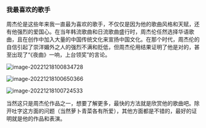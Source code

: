 ### 我最喜欢的歌手

周杰伦是这些年来我一直最为喜欢的歌手，不仅仅是因为他的歌曲风格和天赋，还有他强烈的爱国心。在当年韩流歌曲和日流歌曲盛行时，周杰伦任然选择华语歌曲，且在创作中加入大量的中国传统文化来宣扬中国文化。在那个时代，周杰伦的自信引起了崇洋媚外之人的强烈不满和贬低，但周杰伦用结果证明了他是对的，甚至出现了“《夜曲》一响，上台领奖”的言论。



![image-20221218100834728](C:\Users\86186\AppData\Roaming\Typora\typora-user-images\image-20221218100834728.png)

![image-20221218100650366](C:\Users\86186\AppData\Roaming\Typora\typora-user-images\image-20221218100650366.png)

![image-20221218100724533](C:\Users\86186\AppData\Roaming\Typora\typora-user-images\image-20221218100724533.png)

当然这只是周杰伦作品之一，想要了解更多，最快的方法就是欣赏他的歌曲吧。除开吐字这方面的问题（当然萝卜青菜各有所爱），其他方面都是不错的，最好的证明就是他的作品和表演。
